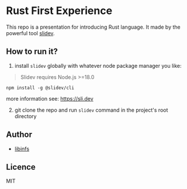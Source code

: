 # Rust First Experience

This repo is a presentation for introducing Rust language. It made by the powerful tool [slidev](https://sli.dev/).

## How to run it?

1. install `slidev` globally with whatever node package manager you like:

> Slidev requires Node.js >=18.0

```
npm install -g @slidev/cli
```

more information see: https://sli.dev

2. git clone the repo and run `slidev` command in the project's root directory

## Author

- [libinfs](https://github.com/libin-code)

## Licence

MIT

